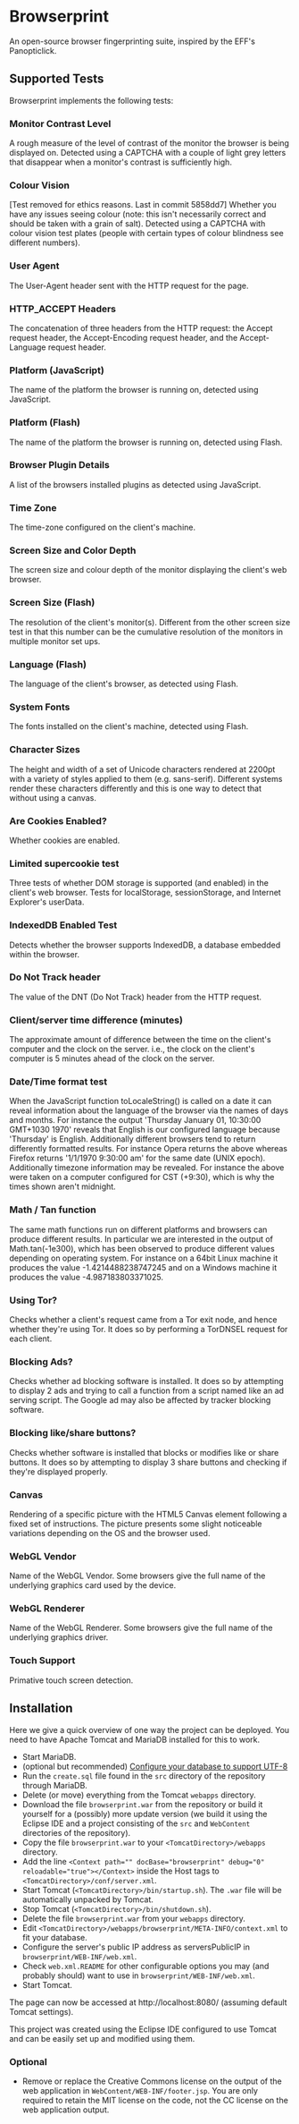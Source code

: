 # Browserprint
An open-source browser fingerprinting suite, inspired by the EFF's Panopticlick.

## Supported Tests
Browserprint implements the following tests:

### Monitor Contrast Level
A rough measure of the level of contrast of the monitor the browser is being displayed on.
Detected using a CAPTCHA with a couple of light grey letters that disappear when a monitor's contrast is sufficiently high.

### Colour Vision
[Test removed for ethics reasons. Last in commit 5858dd7]
Whether you have any issues seeing colour (note: this isn't necessarily correct and should be taken with a grain of salt).
Detected using a CAPTCHA with colour vision test plates (people with certain types of colour blindness see different numbers).

### User Agent
The User-Agent header sent with the HTTP request for the page.

### HTTP\_ACCEPT Headers
The concatenation of three headers from the HTTP request:
the Accept request header, the Accept-Encoding request header, and the Accept-Language request header.

### Platform (JavaScript)
The name of the platform the browser is running on, detected using JavaScript.

### Platform (Flash)
The name of the platform the browser is running on, detected using Flash.

### Browser Plugin Details
A list of the browsers installed plugins as detected using JavaScript.

### Time Zone
The time-zone configured on the client's machine.

### Screen Size and Color Depth
The screen size and colour depth of the monitor displaying the client's web browser.

### Screen Size (Flash)
The resolution of the client's monitor(s).
Different from the other screen size test in that this number can be the cumulative resolution of the monitors in multiple monitor set ups.

### Language (Flash)
The language of the client's browser, as detected using Flash.

### System Fonts
The fonts installed on the client's machine, detected using Flash.

### Character Sizes
The height and width of a set of Unicode characters rendered at 2200pt with a variety of styles applied to them (e.g. sans-serif).
Different systems render these characters differently and this is one way to detect that without using a canvas.

### Are Cookies Enabled?
Whether cookies are enabled.

### Limited supercookie test
Three tests of whether DOM storage is supported (and enabled) in the client's web browser.
Tests for localStorage, sessionStorage, and Internet Explorer's userData.

### IndexedDB Enabled Test
Detects whether the browser supports IndexedDB, a database embedded within the browser.

### Do Not Track header
The value of the DNT (Do Not Track) header from the HTTP request.

### Client/server time difference (minutes)
The approximate amount of difference between the time on the client's computer and the clock on the server.
i.e., the clock on the client's computer is 5 minutes ahead of the clock on the server.

### Date/Time format test
When the JavaScript function toLocaleString() is called on a date it can reveal information about the language of the browser via the names of days and months.
For instance the output 'Thursday January 01, 10:30:00 GMT+1030 1970' reveals that English is our configured language because 'Thursday' is English.
Additionally different browsers tend to return differently formatted results.
For instance Opera returns the above whereas Firefox returns '1/1/1970 9:30:00 am' for the same date (UNIX epoch).
Additionally timezone information may be revealed.
For instance the above were taken on a computer configured for CST (+9:30), which is why the times shown aren't midnight.

### Math / Tan function
The same math functions run on different platforms and browsers can produce different results.
In particular we are interested in the output of Math.tan(-1e300), which has been observed to produce different values depending on operating system.
For instance on a 64bit Linux machine it produces the value -1.4214488238747245 and on a Windows machine it produces the value -4.987183803371025.

### Using Tor?
Checks whether a client's request came from a Tor exit node, and hence whether they're using Tor.
It does so by performing a TorDNSEL request for each client.

### Blocking Ads?
Checks whether ad blocking software is installed.
It does so by attempting to display 2 ads and trying to call a function from a script named like an ad serving script.
The Google ad may also be affected by tracker blocking software.

### Blocking like/share buttons?
Checks whether software is installed that blocks or modifies like or share buttons.
It does so by attempting to display 3 share buttons and checking if they're displayed properly.

### Canvas
Rendering of a specific picture with the HTML5 Canvas element following a fixed set of instructions.
The picture presents some slight noticeable variations depending on the OS and the browser used.

### WebGL Vendor
Name of the WebGL Vendor. Some browsers give the full name of the underlying graphics card used by the device.

### WebGL Renderer
Name of the WebGL Renderer. Some browsers give the full name of the underlying graphics driver.

### Touch Support
Primative touch screen detection.

## Installation
Here we give a quick overview of one way the project can be deployed.
You need to have Apache Tomcat and MariaDB installed for this to work.

  * Start MariaDB.
  * (optional but recommended) [Configure your database to support UTF-8](http://stackoverflow.com/a/3513812)
  * Run the `create.sql` file found in the `src` directory of the repository through MariaDB.
  * Delete (or move) everything from the Tomcat `webapps` directory.
  * Download the file `browserprint.war` from the repository or build it yourself for a (possibly) more update version (we build it using the Eclipse IDE and a project consisting of the `src` and `WebContent` directories of the repository).
  * Copy the file `browserprint.war` to your `<TomcatDirectory>/webapps` directory.
  * Add the line `<Context path="" docBase="browserprint" debug="0" reloadable="true"></Context>` inside the Host tags to `<TomcatDirectory>/conf/server.xml`.
  * Start Tomcat (`<TomcatDirectory>/bin/startup.sh`). The `.war` file will be automatically unpacked by Tomcat.
  * Stop Tomcat (`<TomcatDirectory>/bin/shutdown.sh`).
  * Delete the file `browserprint.war` from your `webapps` directory.
  * Edit `<TomcatDirectory>/webapps/browserprint/META-INFO/context.xml` to fit your database.
  * Configure the server's public IP address as serversPublicIP in `browserprint/WEB-INF/web.xml`.
  * Check `web.xml.README` for other configurable options you may (and probably should) want to use in `browserprint/WEB-INF/web.xml`.
  * Start Tomcat.

The page can now be accessed at http://localhost:8080/ (assuming default Tomcat settings).

This project was created using the Eclipse IDE configured to use Tomcat and can be easily set up and modified using them.

### Optional
* Remove or replace the Creative Commons license on the output of the web application in `WebContent/WEB-INF/footer.jsp`.
  You are only required to retain the MIT license on the code, not the CC license on the web application output.
